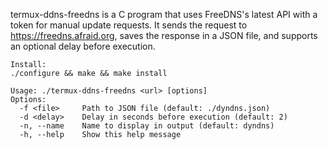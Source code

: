 termux-ddns-freedns is a C program that uses FreeDNS's latest API with a token for manual update requests. It sends the request to https://freedns.afraid.org, saves the response in a JSON file, and supports an optional delay before execution.

```
Install:
./configure && make && make install
```

````
Usage: ./termux-ddns-freedns <url> [options]
Options:
  -f <file>     Path to JSON file (default: ./dyndns.json)
  -d <delay>    Delay in seconds before execution (default: 2)
  -n, --name    Name to display in output (default: dyndns)
  -h, --help    Show this help message
````
